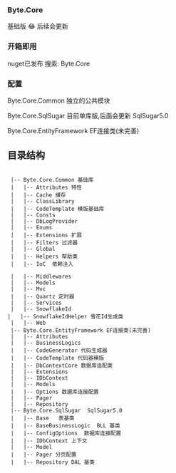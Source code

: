 ### Byte.Core
基础版 :joy:  后续会更新
### 开箱即用
nuget已发布 搜索: Byte.Core


### 配置
  Byte.Core.Common 独立的公共模块

  Byte.Core.SqlSugar 目前单库版,后面会更新 SqlSugar5.0

  Byte.Core.EntityFramework EF连接类(未完善)

## 目录结构
```shell

 |-- Byte.Core.Common 基础库
 |   |-- Attributes 特性
 |   |-- Cache 缓存
 |   |-- ClassLibrary
 |   |-- CodeTemplate 模版基础库
 |   |-- Consts
 |   |-- DbLogProvider
 |   |-- Enums 
 |   |-- Extensions 扩展
 |   |-- Filters 过滤器
 |   |-- Global
 |   |-- Helpers 帮助类
 |   |-- IoC  依赖注入

 |   |-- Middlewares
 |   |-- Models
 |   |-- Mvc
 |   |-- Quartz 定时器
 |   |-- Services
 |   |-- SnowflakeId
|	|-- SnowflakeIdHelper 雪花Id生成类
 |   |-- Web
 |-- Byte.Core.EntityFramework EF连接类(未完善)
 |   |-- Attributes
 |   |-- BusinessLogics
 |   |-- CodeGenerator 代码生成器
 |   |-- CodeTemplate 代码器模版
 |   |-- DbContextCore 数据库适配类
 |   |-- Extensions
 |   |-- IDbContext
 |   |-- Models
 |   |-- Options 数据库连接配置
 |   |-- Pager
 |   |-- Repository
 |-- Byte.Core.SqlSugar  SqlSugar5.0
 |   |-- Base   表基类
 |   |-- BaseBusinessLogic  BLL 基类
 |   |-- ConfigOptions  数据库连接配置
 |   |-- IDbContext 上下文
 |   |-- Model  
 |   |-- Pager 分页配置
 |   |-- Repository DAL 基类

```
